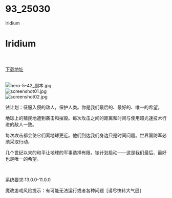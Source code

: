 # 93_25030
Iridium
# Iridium
 <br/></br>
[下载地址](https://www.switch520.cc/article/25030 "下载地址")
<br/></br>

<p><img title="hero-5-42_副本.jpg" src="https://www.switch520.cc/muke_img/2021_12_01_09b1cbdabaeaf.jpg" alt="hero-5-42_副本.jpg"><br>
<img title="screenshot01.jpg" src="https://www.switch520.cc/muke_img/2021_12_01_4fb935ab1e26a.jpg" alt="screenshot01.jpg"><br>
<img title="screenshot02.jpg" src="https://www.switch520.cc/muke_img/2021_12_01_d3b295adf7148.jpg" alt="screenshot02.jpg"></p>
<p>铱计划：征服入侵的敌人，保护人类。你是我们最后的、最好的、唯一的希望。</p>
<p>地球上的殖民地遭到袭击和摧毁。每次攻击之间的距离和时间与使用超光速技术行进的敌人一致。</p>
<p>每次攻击都会使它们离地球更近。他们到达我们身边只是时间问题。世界国防军必须采取行动，</p>
<p>几个世纪以来的和平让地球的军事选择有限，铱计划启动——这是我们最后、最好也是唯一的希望。</p>
<p>&nbsp;</p>
<p>系统要求:13.0.0-11.0.0</p>
<p>魔改游戏风险提示：有可能无法运行或者各种问题 &nbsp;[请尽快转大气层]</p>



